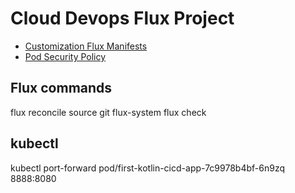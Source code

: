 # Cloud Devops Flux Project

- [Customization Flux Manifests](https://fluxcd.io/docs/installation/#customize-flux-manifests)
- [Pod Security Policy](https://fluxcd.io/docs/installation/#pod-security-policy)

## Flux commands

flux reconcile source git flux-system
flux check

## kubectl 

kubectl port-forward pod/first-kotlin-cicd-app-7c9978b4bf-6n9zq 8888:8080